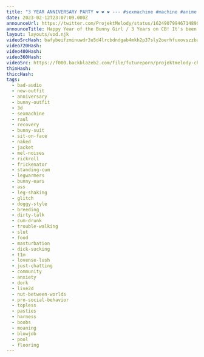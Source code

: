 ```yaml
---
title: "3 YEAR ANNIVERSARY PARTY ❤️ ❤️ ❤️ --- #sexmachine #machine #anime #gamer #videogames"
date: 2023-02-12T23:07:09.000Z
announceUrl: https://twitter.com/ProjektMelody/status/1624907994671489026
announceTitle: Happy Year of the Bunny Girl / 3 Years on CB! It's been a hell of a ride, science team. I couldn't be happier with how far we've come.
layout: layouts/vod.njk
videoSrcHash: bafybeifzminuwdr3u5d4lrcbdndgab4mkh2p37sly2oerhfuxovszzba54
video720Hash: 
video480Hash: 
video360Hash: 
videoSrc: https://f000.backblazeb2.com/file/futureporn/projektmelody-chaturbate-2023-02-13.mp4
thinHash:
thiccHash:
tags:
  - bad-audio
  - new-outfit
  - anniversary
  - bunny-outfit
  - 3d
  - sexmachine
  - raul
  - recovery
  - bunny-suit
  - sit-on-face
  - naked
  - jacket
  - mel-noises
  - rickroll
  - frickenator
  - standing-cum
  - legwarmers
  - bunny-ears
  - ass
  - leg-shaking
  - glitch
  - doggy-style
  - breeding
  - dirty-talk
  - cum-drunk
  - trouble-walking
  - slut
  - food
  - masturbation
  - dick-sucking
  - t1m
  - lovense-lush
  - just-chatting
  - community
  - anxiety
  - dork
  - live2d
  - nut-between-worlds
  - pro-social-behavior
  - topless
  - pasties
  - harness
  - boobs
  - moaning
  - blowjob
  - pool
  - flooring
---
```

